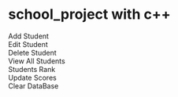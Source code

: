 # school_project with c++
Add Student<br>
Edit Student<br>
Delete Student<br>
View All Students<br>
Students Rank<br>
Update Scores<br>
Clear DataBase<br>
